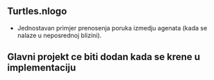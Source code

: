 ## Turtles.nlogo

* Jednostavan primjer prenosenja poruka izmedju agenata (kada se nalaze u neposrednoj blizini).

## Glavni projekt ce biti dodan kada se krene u implementaciju
